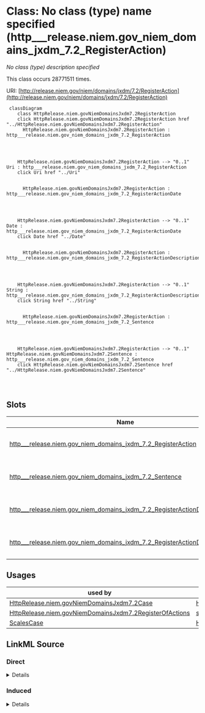 

# Class: No class (type) name specified (http___release.niem.gov_niem_domains_jxdm_7.2_RegisterAction)


_No class (type) description specified_






This class occurs 28771511 times.


URI: [http://release.niem.gov/niem/domains/jxdm/7.2/RegisterAction](http://release.niem.gov/niem/domains/jxdm/7.2/RegisterAction)






```mermaid
 classDiagram
    class HttpRelease.niem.govNiemDomainsJxdm7.2RegisterAction
    click HttpRelease.niem.govNiemDomainsJxdm7.2RegisterAction href "../HttpRelease.niem.govNiemDomainsJxdm7.2RegisterAction"
      HttpRelease.niem.govNiemDomainsJxdm7.2RegisterAction : http___release.niem.gov_niem_domains_jxdm_7.2_RegisterAction
        
          
    
    
    HttpRelease.niem.govNiemDomainsJxdm7.2RegisterAction --> "0..1" Uri : http___release.niem.gov_niem_domains_jxdm_7.2_RegisterAction
    click Uri href "../Uri"

        
      HttpRelease.niem.govNiemDomainsJxdm7.2RegisterAction : http___release.niem.gov_niem_domains_jxdm_7.2_RegisterActionDate
        
          
    
    
    HttpRelease.niem.govNiemDomainsJxdm7.2RegisterAction --> "0..1" Date : http___release.niem.gov_niem_domains_jxdm_7.2_RegisterActionDate
    click Date href "../Date"

        
      HttpRelease.niem.govNiemDomainsJxdm7.2RegisterAction : http___release.niem.gov_niem_domains_jxdm_7.2_RegisterActionDescriptionText
        
          
    
    
    HttpRelease.niem.govNiemDomainsJxdm7.2RegisterAction --> "0..1" String : http___release.niem.gov_niem_domains_jxdm_7.2_RegisterActionDescriptionText
    click String href "../String"

        
      HttpRelease.niem.govNiemDomainsJxdm7.2RegisterAction : http___release.niem.gov_niem_domains_jxdm_7.2_Sentence
        
          
    
    
    HttpRelease.niem.govNiemDomainsJxdm7.2RegisterAction --> "0..1" HttpRelease.niem.govNiemDomainsJxdm7.2Sentence : http___release.niem.gov_niem_domains_jxdm_7.2_Sentence
    click HttpRelease.niem.govNiemDomainsJxdm7.2Sentence href "../HttpRelease.niem.govNiemDomainsJxdm7.2Sentence"

        
      
```




<!-- no inheritance hierarchy -->


## Slots

| Name | Cardinality and Range | Description | Inheritance | Occurrences |
| ---  | --- | --- | --- | --- |
| [http___release.niem.gov_niem_domains_jxdm_7.2_RegisterAction](../slots/http___release.niem.gov_niem_domains_jxdm_7.2_RegisterAction.md) | 0..1 <br/> [xsd:anyURI](http://www.w3.org/2001/XMLSchema#anyURI) | No slot (predicate) description specified <br/>  | direct | 30414852 |
| [http___release.niem.gov_niem_domains_jxdm_7.2_Sentence](../slots/http___release.niem.gov_niem_domains_jxdm_7.2_Sentence.md) | 0..1 <br/> [HttpRelease.niem.govNiemDomainsJxdm7.2Sentence](../classes/HttpRelease.niem.govNiemDomainsJxdm7.2Sentence.md) | No slot (predicate) description specified <br/>  | direct | 356094 |
| [http___release.niem.gov_niem_domains_jxdm_7.2_RegisterActionDescriptionText](../slots/http___release.niem.gov_niem_domains_jxdm_7.2_RegisterActionDescriptionText.md) | 0..1 <br/> [xsd:string](http://www.w3.org/2001/XMLSchema#string) | No slot (predicate) description specified <br/>  | direct | 27939511 |
| [http___release.niem.gov_niem_domains_jxdm_7.2_RegisterActionDate](../slots/http___release.niem.gov_niem_domains_jxdm_7.2_RegisterActionDate.md) | 0..1 <br/> [xsd:date](http://www.w3.org/2001/XMLSchema#date) | No slot (predicate) description specified <br/>  | direct | 27940834 |





## Usages

| used by | used in | type | used |
| ---  | --- | --- | --- |
| [HttpRelease.niem.govNiemDomainsJxdm7.2Case](../classes/HttpRelease.niem.govNiemDomainsJxdm7.2Case.md) | [HttpRelease.niem.govNiemDomainsJxdm7.2RegisterOfActions](../classes/HttpRelease.niem.govNiemDomainsJxdm7.2RegisterOfActions.md) | any_of[range] | [HttpRelease.niem.govNiemDomainsJxdm7.2RegisterAction](../classes/HttpRelease.niem.govNiemDomainsJxdm7.2RegisterAction.md) |
| [HttpRelease.niem.govNiemDomainsJxdm7.2RegisterOfActions](../classes/HttpRelease.niem.govNiemDomainsJxdm7.2RegisterOfActions.md) | [scales_DocketEntry](../slots/scales_DocketEntry.md) | range | [HttpRelease.niem.govNiemDomainsJxdm7.2RegisterAction](../classes/HttpRelease.niem.govNiemDomainsJxdm7.2RegisterAction.md) |
| [ScalesCase](../classes/ScalesCase.md) | [HttpRelease.niem.govNiemDomainsJxdm7.2RegisterOfActions](../classes/HttpRelease.niem.govNiemDomainsJxdm7.2RegisterOfActions.md) | any_of[range] | [HttpRelease.niem.govNiemDomainsJxdm7.2RegisterAction](../classes/HttpRelease.niem.govNiemDomainsJxdm7.2RegisterAction.md) |











## LinkML Source

<!-- TODO: investigate https://stackoverflow.com/questions/37606292/how-to-create-tabbed-code-blocks-in-mkdocs-or-sphinx -->

### Direct

<details>

```yaml
name: http___release.niem.gov_niem_domains_jxdm_7.2_RegisterAction
conforms_to: No schema conformance document specified
annotations:
  count:
    tag: count
    value: 28771511
description: No class (type) description specified
title: No class (type) name specified
from_schema: scales-kg
rank: 1000
slots:
- http___release.niem.gov_niem_domains_jxdm_7.2_RegisterAction
- http___release.niem.gov_niem_domains_jxdm_7.2_Sentence
- http___release.niem.gov_niem_domains_jxdm_7.2_RegisterActionDescriptionText
- http___release.niem.gov_niem_domains_jxdm_7.2_RegisterActionDate
slot_usage:
  http___release.niem.gov_niem_domains_jxdm_7.2_RegisterAction:
    name: http___release.niem.gov_niem_domains_jxdm_7.2_RegisterAction
    annotations:
      uri:
        tag: uri
        value: 30414852
  http___release.niem.gov_niem_domains_jxdm_7.2_RegisterActionDate:
    name: http___release.niem.gov_niem_domains_jxdm_7.2_RegisterActionDate
    annotations:
      date:
        tag: date
        value: 27940834
  http___release.niem.gov_niem_domains_jxdm_7.2_RegisterActionDescriptionText:
    name: http___release.niem.gov_niem_domains_jxdm_7.2_RegisterActionDescriptionText
    annotations:
      string:
        tag: string
        value: 27939511
  http___release.niem.gov_niem_domains_jxdm_7.2_Sentence:
    name: http___release.niem.gov_niem_domains_jxdm_7.2_Sentence
    annotations:
      http___release.niem.gov_niem_domains_jxdm_7.2_Sentence:
        tag: http___release.niem.gov_niem_domains_jxdm_7.2_Sentence
        value: 356094
class_uri: http://release.niem.gov/niem/domains/jxdm/7.2/RegisterAction

```
</details>

### Induced

<details>

```yaml
name: http___release.niem.gov_niem_domains_jxdm_7.2_RegisterAction
conforms_to: No schema conformance document specified
annotations:
  count:
    tag: count
    value: 28771511
description: No class (type) description specified
title: No class (type) name specified
from_schema: scales-kg
rank: 1000
slot_usage:
  http___release.niem.gov_niem_domains_jxdm_7.2_RegisterAction:
    name: http___release.niem.gov_niem_domains_jxdm_7.2_RegisterAction
    annotations:
      uri:
        tag: uri
        value: 30414852
  http___release.niem.gov_niem_domains_jxdm_7.2_RegisterActionDate:
    name: http___release.niem.gov_niem_domains_jxdm_7.2_RegisterActionDate
    annotations:
      date:
        tag: date
        value: 27940834
  http___release.niem.gov_niem_domains_jxdm_7.2_RegisterActionDescriptionText:
    name: http___release.niem.gov_niem_domains_jxdm_7.2_RegisterActionDescriptionText
    annotations:
      string:
        tag: string
        value: 27939511
  http___release.niem.gov_niem_domains_jxdm_7.2_Sentence:
    name: http___release.niem.gov_niem_domains_jxdm_7.2_Sentence
    annotations:
      http___release.niem.gov_niem_domains_jxdm_7.2_Sentence:
        tag: http___release.niem.gov_niem_domains_jxdm_7.2_Sentence
        value: 356094
attributes:
  http___release.niem.gov_niem_domains_jxdm_7.2_RegisterAction:
    name: http___release.niem.gov_niem_domains_jxdm_7.2_RegisterAction
    annotations:
      uri:
        tag: uri
        value: 30414852
    description: No slot (predicate) description specified
    examples:
    - object:
        example_object: scales:DocketEntry/akd;;1:16-cr-00001_de0
        example_object_type: uri
        example_predicate: http://release.niem.gov/niem/domains/jxdm/7.2/RegisterAction
        example_subject: scales:DocketTable/akd;;1:16-cr-00001
        example_subject_type: http___release.niem.gov_niem_domains_jxdm_7.2_RegisterAction
    from_schema: scales-kg
    rank: 1000
    slot_uri: http://release.niem.gov/niem/domains/jxdm/7.2/RegisterAction
    alias: http___release.niem.gov_niem_domains_jxdm_7.2_RegisterAction
    owner: http___release.niem.gov_niem_domains_jxdm_7.2_RegisterAction
    domain_of:
    - http___release.niem.gov_niem_domains_jxdm_7.2_RegisterAction
    - http___release.niem.gov_niem_domains_jxdm_7.2_RegisterOfActions
    range: uri
  http___release.niem.gov_niem_domains_jxdm_7.2_Sentence:
    name: http___release.niem.gov_niem_domains_jxdm_7.2_Sentence
    annotations:
      http___release.niem.gov_niem_domains_jxdm_7.2_Sentence:
        tag: http___release.niem.gov_niem_domains_jxdm_7.2_Sentence
        value: 356094
    description: No slot (predicate) description specified
    examples:
    - object:
        example_object: scales:Sentence/ga-clayton-state;;0:00-cr-00001_de10_s0
        example_object_type: http___release.niem.gov_niem_domains_jxdm_7.2_Sentence
        example_predicate: http://release.niem.gov/niem/domains/jxdm/7.2/Sentence
        example_subject: scales:DocketEntry/ga-clayton-state;;0:00-cr-00001_de10
        example_subject_type: http___release.niem.gov_niem_domains_jxdm_7.2_RegisterAction
    - object:
        example_object: scales:Sentence/ga-clayton-state;;0:00-cr-01074_de32_s0
        example_object_type: http___release.niem.gov_niem_domains_jxdm_7.2_Sentence
        example_predicate: http://release.niem.gov/niem/domains/jxdm/7.2/Sentence
        example_subject: scales:Agent/ga-clayton-state;;0:00-cr-01074_a1.0
        example_subject_type: None
    from_schema: scales-kg
    rank: 1000
    slot_uri: http://release.niem.gov/niem/domains/jxdm/7.2/Sentence
    alias: http___release.niem.gov_niem_domains_jxdm_7.2_Sentence
    owner: http___release.niem.gov_niem_domains_jxdm_7.2_RegisterAction
    domain_of:
    - http___release.niem.gov_niem_domains_jxdm_7.2_RegisterAction
    range: http___release.niem.gov_niem_domains_jxdm_7.2_Sentence
  http___release.niem.gov_niem_domains_jxdm_7.2_RegisterActionDescriptionText:
    name: http___release.niem.gov_niem_domains_jxdm_7.2_RegisterActionDescriptionText
    annotations:
      string:
        tag: string
        value: 27939511
    description: No slot (predicate) description specified
    examples:
    - object:
        example_object: 'MISDEMEANOR INFORMATION as to 01169B9 (1) count(s) 1-4. (Attachments:
          # 1 Criminal Cover Sheet re Defendant 01169B9) (CLW, COURT STAFF) (Entered:
          02/03/2016)'
        example_object_type: string
        example_predicate: http://release.niem.gov/niem/domains/jxdm/7.2/RegisterActionDescriptionText
        example_subject: scales:DocketEntry/akd;;1:16-cr-00001_de0
        example_subject_type: None
    - object:
        example_object: 'Contract

          against SCALES-1258027'
        example_object_type: string
        example_predicate: http://release.niem.gov/niem/domains/jxdm/7.2/RegisterActionDescriptionText
        example_subject: scales:DocketEntry/ga-clayton-magistrate-civil;;0:00-cm-00001_de0
        example_subject_type: http___release.niem.gov_niem_domains_jxdm_7.2_RegisterAction
    from_schema: scales-kg
    rank: 1000
    slot_uri: http://release.niem.gov/niem/domains/jxdm/7.2/RegisterActionDescriptionText
    alias: http___release.niem.gov_niem_domains_jxdm_7.2_RegisterActionDescriptionText
    owner: http___release.niem.gov_niem_domains_jxdm_7.2_RegisterAction
    domain_of:
    - http___release.niem.gov_niem_domains_jxdm_7.2_RegisterAction
    range: string
  http___release.niem.gov_niem_domains_jxdm_7.2_RegisterActionDate:
    name: http___release.niem.gov_niem_domains_jxdm_7.2_RegisterActionDate
    annotations:
      date:
        tag: date
        value: 27940834
    description: No slot (predicate) description specified
    examples:
    - object:
        example_object: '2016-02-03'
        example_object_type: date
        example_predicate: http://release.niem.gov/niem/domains/jxdm/7.2/RegisterActionDate
        example_subject: scales:DocketEntry/akd;;1:16-cr-00001_de0
        example_subject_type: None
    - object:
        example_object: '2000-01-10'
        example_object_type: date
        example_predicate: http://release.niem.gov/niem/domains/jxdm/7.2/RegisterActionDate
        example_subject: scales:DocketEntry/ga-clayton-magistrate-civil;;0:00-cm-00001_de0
        example_subject_type: http___release.niem.gov_niem_domains_jxdm_7.2_RegisterAction
    from_schema: scales-kg
    rank: 1000
    slot_uri: http://release.niem.gov/niem/domains/jxdm/7.2/RegisterActionDate
    alias: http___release.niem.gov_niem_domains_jxdm_7.2_RegisterActionDate
    owner: http___release.niem.gov_niem_domains_jxdm_7.2_RegisterAction
    domain_of:
    - http___release.niem.gov_niem_domains_jxdm_7.2_RegisterAction
    range: date
class_uri: http://release.niem.gov/niem/domains/jxdm/7.2/RegisterAction

```
</details>